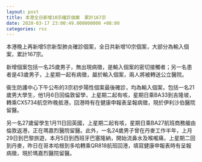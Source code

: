 ```yaml
---
layout: post
title: 本港全日新增10宗確診個案　累計167宗
date: 2020-03-17 23:00:49.000000000 +08:00
categories: rss
---
```


本港晚上再新增5宗新型肺炎確診個案，全日共新增10宗個案，大部分為輸入個案，累計167宗。

新增個案包括一名25歲男子，無出現病徵，是輸入個案的密切接觸者；另一名患者是43歲男子，上星期一起有病徵，屬於輸入個案，兩人將被轉送公立醫院。

衞生防護中心下午公布的3宗初步陽性個案最後確診，均為輸入個案，包括一名21歲男大學生，他1月6日回倫敦留學，上星期二起有咳，星期日乘BA33到吉隆坡，轉乘CX5734航空昨晚抵港，回港時有在健康申報表呈報病徵，現於伊利沙伯醫院留醫。

另一名27歲留學生1月11日回英國，上星期二起有咳，星期日乘BA27航班商務艙由倫敦返港，正在瑪嘉烈醫院留醫。此外，一名24歲男子曾在丹麥工作半年，上月29日到巴黎旅遊，本月5日到西班牙巴塞隆納，開始流鼻水及喉嚨痛，上星期二回到丹麥，昨日在哥本哈根到多哈轉乘QR818航班回港，填寫健康申報表時有呈報病徵，現於瑪嘉烈醫院留醫。

